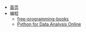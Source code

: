 - [首页](/)
- 编程
  - [free-programming-books](https://ebookfoundation.github.io/free-programming-books/books/free-programming-books-zh.html)
  - [Python for Data Analysis Online](https://wesmckinney.com/book/)
